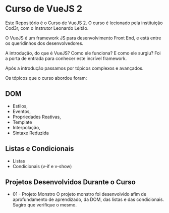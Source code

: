 # Curso de VueJS 2
Este Repositório é o Curso de VueJS 2.
O curso é lecionado pela instituição Cod3r, com o Instrutor Leonardo Leitão.

O VueJS é um framework JS para desenvolvimento Front End, e está entre os queridinhos dos desenvolvedores.

A introdução, do que é VueJS? Como ele funciona? E como ele surgiu? Foi a porta de entrada para conhecer este incrível framework.

Após a introdução passamos por tópicos complexos e avançados.

Os tópicos que o curso abordou foram:

## DOM
- Estilos,
- Eventos,
- Propriedades Reativas,
- Template
- Interpolação,
- Sintaxe Reduzida

## Listas e Condicionais
- Listas 
- Condicionais (v-if e v-show)

## Projetos Desenvolvidos Durante o Curso
- 01 - Projeto Monstro
O projeto monstro foi desenvolvido afim de aprofundamento de aprendizado, da DOM, das listas e das condicionais.
Sugiro que verifique o mesmo.